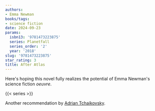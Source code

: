 ```yaml
---
authors:
- Emma Newman
books/tags:
- science fiction
date: 2024-09-23
params:
  isbn13: '9781473223875'
  series: Planetfall
  series_order: '2'
  year: '2018'
slug: '9781473223875'
star_rating: 3
title: After Atlas
---
```


Here's hoping this novel fully realizes the potential of Emma Newman's science fiction *oeuvre*.

<!--more-->


{{< series >}}


Another recommendation by [Adrian Tchaikovsky](/authors/adrian-tchaikovsky/).